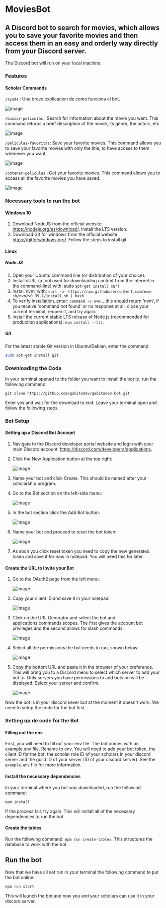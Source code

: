 # MoviesBot
## A Discord bot to search for movies, which allows you to save your favorite movies and then access them in an easy and orderly way directly from your Discord server.
The Discord bot will run on your local machine.

### Features
#### Scholar Commands

`/ayuda` : Una breve explicacion de como funciona el bot.

![image](https://github.com/MichellOsechas/moviesBot/assets/90647320/eb9a6e47-08af-4d03-af51-ba449aee33ce)

`/buscar-peliculas` : Search for information about the movie you want. This command returns a brief description of the movie, its genre, the actors, etc.

![image](https://github.com/MichellOsechas/moviesBot/assets/90647320/482a75f3-dd4e-4001-8c60-d08d9cf539a9)

`/peliculas-favoritas`: Save your favorite movies. This command allows you to save your favorite movies with only the title, to have access to them whenever you want.

![image](https://github.com/MichellOsechas/moviesBot/assets/90647320/f4c92c6f-fad9-4463-b634-c8488438e0df)

`/obtener-peliculas` : Get your favorite movies. This command allows you to access all the favorite movies you have saved.

![image](https://github.com/MichellOsechas/moviesBot/assets/90647320/d0ed676a-a1ec-44ed-81d1-fb49ecfbd1d8)

### Necessary tools to run the bot
#### Windows 10
1. Download NodeJS from the official website: https://nodejs.org/es/download/. Install the LTS version.
2. Download Git for windows from the official website: https://gitforwindows.org/. Follow the steps to install git.
#### Linux
##### Node JS
1. Open your Ubuntu command line (or distribution of your choice).
2. Install cURL (a tool used for downloading content from the internet in the command-line) with: sudo `apt-get install curl`
3. Install nvm, with: `curl -o- https://raw.githubusercontent.com/nvm-sh/nvm/v0.39.1/install.sh | bash`
4. To verify installation, enter: `command -v nvm` ...this should return 'nvm', if you receive 'command not found' or no response at all, close your current terminal, reopen it, and try again.
5. Install the current stable LTS release of Node.js (recommended for production applications): `nvm install --lts`.
##### Git
For the latest stable Git version in Ubuntu/Debian, enter the command:
```Bash
sudo apt-get install git
```
### Downloading the Code
In your terminal opened to the folder you want to install the bot to, run the following command:
```CMD
git clone https://github.com/gabitodev/gabitodev-bot.git
```
Enter yes and wait for the download to end. Leave your terminal open and follow the following steps.
### Bot Setup
#### Setting up a Discord Bot Account
1. Navigate to the Discord developer portal website and login with your main Discord account: https://discord.com/developers/applications.
2. Click the New Application button at the top right:
   
   ![image](https://user-images.githubusercontent.com/8563780/162317136-4373626f-9f7a-4d7f-880c-60e470c64d69.png "New Application Button")
3. Name your bot and click Create. This should be named after your scholarship program.
4. Go to the Bot section on the left-side menu:

   ![image](https://user-images.githubusercontent.com/8563780/162320423-275012d1-dc06-4c10-b954-b3cd86322c2c.png "Bot Section")
5. In the bot section click the Add Bot button:

   ![image](https://user-images.githubusercontent.com/8563780/162321199-e5b00e88-4720-45c4-86c1-0da4bf47ebf1.png "Add Bot Button")
6. Name your bot and proceed to reset the bot token:

   ![image](https://user-images.githubusercontent.com/8563780/162322546-7119e7b5-fe30-42e2-9369-4f695f87d3d7.png)
7. As soon you click reset token you need to copy the new generated token and save it for now in notepad. You will need this for later.
#### Create the URL to Invite your Bot
1. Go to the OAuth2 page from the left menu:

   ![image](https://user-images.githubusercontent.com/8563780/162323888-77958a62-0aab-403a-9f56-1688b30ccdef.png)
2. Copy your client ID and save it in your notepad:

   ![image](https://user-images.githubusercontent.com/8563780/162325239-fde9fef0-9e1f-4a39-b92e-a297c73991a7.png)
3. Click on the URL Generator and select the bot and applications.commands scopes. The first gives the account bot privileges and the second allows for slash commands.

   ![image](https://user-images.githubusercontent.com/8563780/162325504-68045770-e28e-404c-a441-b9192f0a55a5.png)
4. Select all the permissions the bot needs to run, shown below:

   ![image](https://user-images.githubusercontent.com/8563780/162326207-94d51f08-0021-43dd-8fe8-6971db4d435b.png)
5. Copy the bottom URL and paste it in the browser of your preference. This will bring you to a Discord menu to select which server to add your bot to. Only servers you have permissions to add bots on will be displayed. Select your server and confirm.

   ![image](https://user-images.githubusercontent.com/8563780/162326049-9fcd4784-ba2d-4235-81e3-41cd3735331d.png)

Now the bot is in your discord sever but at the moment it doesn't work. We need to setup the code for the bot first.
### Setting up de code for the Bot
#### Filling out the env
First, you will need to fill out your env file. The bot comes with an example.env file. Rename to env.
You will need to add your bot token, the client ID for the bot, the scholar role ID of your scholars in your discord server and the guild ID of your server (ID of your discord server).
See the `example.env` file for more information.
#### Install the necessary dependencies
In your terminal where you bot was downloaded, run the followind command:
```CMD
npm install
```
If the process fail, try again.
This will install all of the necessary dependencies to run the bot.
#### Create the tables
Run the following command: `npm run create-tables`.
This structures the database to work with the bot.

## Run the bot
Now that we have all set run in your terminal the following command to put the bot online:
```CMD
npm run start
```
This will launch the bot and now you and your scholars can use it in your discord server.
